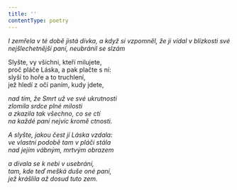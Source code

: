 ```yaml
---
title: ''
contentType: poetry
---
```


<section>

_I zemřela v té době jistá dívka, a když si vzpomněl, že ji vídal v blízkosti své nejšlechetnější paní, neubránil se slzám_

</section>

<section>

Slyšte, vy všichni, kteří milujete,  
proč pláče Láska, a pak plačte s ní:  
slyší to hoře a to truchlení,  
jež hledí z očí paním, kudy jdete,

_nad tím, že Smrt už ve své ukrutnosti  
zlomila srdce plné milosti  
a zkazila tak všechno, co se ctí  
na každé paní nejvíc kromě ctnosti._

</section>

<section>

_A slyšte, jakou čest jí Láska vzdala:  
ve vlastní podobě tam v pláči stála  
nad jejím vábným, mrtvým obrazem_

</section>

<section>

_a dívala se k nebi v usebrání,  
tam, kde teď mešká duše oné paní,  
jež krášlila až dosud tuto zem._

</section>
